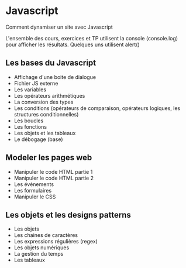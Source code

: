 # Javascript
Comment dynamiser un site avec Javascript

L'ensemble des cours, exercices et TP utilisent la console (console.log) pour afficher les résultats. Quelques uns utilisent alert()

## Les bases du Javascript
- Affichage d'une boite de dialogue
- Fichier JS externe
- Les variables
- Les opérateurs arithmétiques
- La conversion des types
- Les conditions (opérateurs de comparaison, opérateurs logiques, les structures conditionnelles)
- Les boucles
- Les fonctions
- Les objets et les tableaux
- Le débogage (base)

## Modeler les pages web
- Manipuler le code HTML partie 1
- Manipuler le code HTML partie 2
- Les événements
- Les formulaires
- Manipuler le CSS

## Les objets et les designs patterns
- Les objets
- Les chaines de caractères
- Les expressions régulières (regex)
- Les objets numériques
- La gestion du temps
- Les tableaux